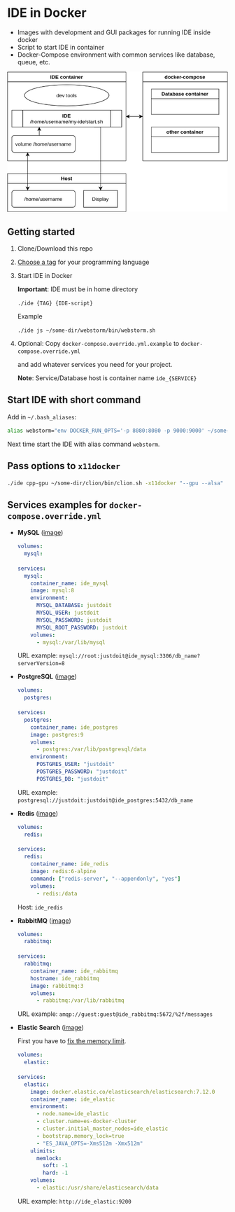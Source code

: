 # IDE in Docker

* Images with development and GUI packages for running IDE inside docker
* Script to start IDE in container
* Docker-Compose environment with common services like database, queue, etc.

![diagram](diagram.png)

## Getting started

1. Clone/Download this repo
2. [Choose a tag](https://hub.docker.com/r/01e9/ide/tags) for your programming language
3. Start IDE in Docker

    **Important**: IDE must be in home directory

    `./ide {TAG} {IDE-script}`

    Example

    `./ide js ~/some-dir/webstorm/bin/webstorm.sh`

4. Optional: Copy `docker-compose.override.yml.example` to `docker-compose.override.yml`

   and add whatever services you need for your project.

   **Note**: Service/Database host is container name `ide_{SERVICE}`

## Start IDE with short command

Add in `~/.bash_aliases`:

```sh
alias webstorm="env DOCKER_RUN_OPTS='-p 8080:8080 -p 9000:9000' ~/some-dir/docker-ide/ide js ~/another-dir/webstorm/bin/webstorm.sh"
```

Next time start the IDE with alias command `webstorm`.

## Pass options to `x11docker`

```sh
./ide cpp-gpu ~/some-dir/clion/bin/clion.sh -x11docker "--gpu --alsa"
```

## Services examples for `docker-compose.override.yml`

* **MySQL** ([image](https://hub.docker.com/_/mysql))

    ```yaml
    volumes:
      mysql:

    services:
      mysql:
        container_name: ide_mysql
        image: mysql:8
        environment:
          MYSQL_DATABASE: justdoit
          MYSQL_USER: justdoit
          MYSQL_PASSWORD: justdoit
          MYSQL_ROOT_PASSWORD: justdoit
        volumes:
          - mysql:/var/lib/mysql
    ```

    URL example: `mysql://root:justdoit@ide_mysql:3306/db_name?serverVersion=8`

* **PostgreSQL** ([image](https://hub.docker.com/_/postgres))

    ```yaml
    volumes:
      postgres:

    services:
      postgres:
        container_name: ide_postgres
        image: postgres:9
        volumes:
          - postgres:/var/lib/postgresql/data
        environment:
          POSTGRES_USER: "justdoit"
          POSTGRES_PASSWORD: "justdoit"
          POSTGRES_DB: "justdoit"
    ```

    URL example: `postgresql://justdoit:justdoit@ide_postgres:5432/db_name`

* **Redis** ([image](https://hub.docker.com/_/redis))

    ```yaml
    volumes:
      redis:

    services:
      redis:
        container_name: ide_redis
        image: redis:6-alpine
        command: ["redis-server", "--appendonly", "yes"]
        volumes:
          - redis:/data
    ```

    Host: `ide_redis`

* **RabbitMQ** ([image](https://hub.docker.com/_/rabbitmq))

    ```yaml
    volumes:
      rabbitmq:

    services:
      rabbitmq:
        container_name: ide_rabbitmq
        hostname: ide_rabbitmq
        image: rabbitmq:3
        volumes:
          - rabbitmq:/var/lib/rabbitmq
    ```

    URL example: `amqp://guest:guest@ide_rabbitmq:5672/%2f/messages`

* **Elastic Search** ([image](https://www.docker.elastic.co/r/elasticsearch))

    First you have to [fix the memory limit](https://stackoverflow.com/a/59267523/8766845).

    ```yaml
    volumes:
      elastic:

    services:
      elastic:
        image: docker.elastic.co/elasticsearch/elasticsearch:7.12.0
        container_name: ide_elastic
        environment:
          - node.name=ide_elastic
          - cluster.name=es-docker-cluster
          - cluster.initial_master_nodes=ide_elastic
          - bootstrap.memory_lock=true
          - "ES_JAVA_OPTS=-Xms512m -Xmx512m"
        ulimits:
          memlock:
            soft: -1
            hard: -1
        volumes:
          - elastic:/usr/share/elasticsearch/data
    ```

    URL example: `http://ide_elastic:9200`
